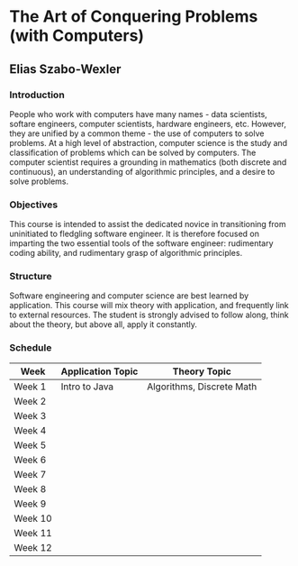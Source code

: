 # The Art of Conquering Problems (with Computers)
## Elias Szabo-Wexler

### Introduction

People who work with computers have many names - data scientists, softare engineers, computer scientists, hardware engineers, etc. However, they are unified by a common theme - the use of computers to solve problems. At a high level of abstraction, computer science is the study and classification of problems which can be solved by computers. The computer scientist requires a grounding in mathematics (both discrete and continuous), an understanding of algorithmic principles, and a desire to solve problems.

### Objectives

This course is intended to assist the dedicated novice in transitioning from uninitiated to fledgling software engineer. It is therefore focused on imparting the two essential tools of the software engineer: rudimentary coding ability, and rudimentary grasp of algorithmic principles.

### Structure

Software engineering and computer science are best learned by application. This course will mix theory with application, and frequently link to external resources. The student is strongly advised to follow along, think about the theory, but above all, apply it constantly.

### Schedule

| Week | Application Topic | Theory Topic |
|------| -------| --------|
| Week 1 | Intro to Java | Algorithms, Discrete Math |
| Week 2| | |
| Week 3| | |
| Week 4| | |
| Week 5| | |
| Week 6| | |
| Week 7| | |
| Week 8| | |
| Week 9| | |
| Week 10| | |
| Week 11| | |
| Week 12| | |
